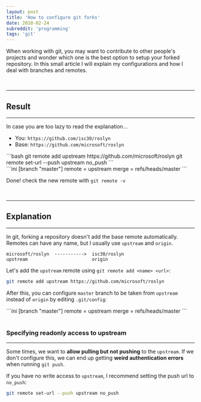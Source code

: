 ```yaml
---
layout: post
title: 'How to configure git forks'
date: 2018-02-24
subreddit: 'programming'
tags: 'git'
---
```


When working with git, you may want to contribute to other people's projects and wonder which one is the best option to setup your forked repository. In this small article I will explain my configurations and how I deal with branches and remotes.

<!-- more -->
<br/>

------
## Result
------

In case you are too lazy to read the explanation...

* You: `https://github.com/isc30/roslyn`
* Base: `https://github.com/microsoft/roslyn`

<div class="filename" data-file="Terminal" markdown="1">
```bash
git remote add upstream https://github.com/microsoft/roslyn
git remote set-url --push upstream no_push
```
</div>

<div class="filename" data-file=".git/config" markdown="1">
```ini
[branch "master"]
    remote = upstream
    merge = refs/heads/master
```
</div>

Done! check the new remote with `git remote -v`

<br/>

------
## Explanation
------

In git, forking a repository doesn't add the base remote automatically.
Remotes can have any name, but I usually use `upstream` and `origin`.

```
microsoft/roslyn  ----------->  isc30/roslyn
upstream                        origin
```

Let's add the `upstream` remote using `git remote add <name> <url>`:

```bash
git remote add upstream https://github.com/microsoft/roslyn
```

After this, you can configure `master` branch to be taken from `upstream` instead of `origin` by editing `.git/config`:


<div class="filename" data-file=".git/config" markdown="1">
```ini
[branch "master"]
    remote = upstream
    merge = refs/heads/master
```
</div>

<br/>

### Specifying readonly access to upstream
------

Some times, we want to **allow pulling but not pushing** to the `upstream`. If we don't configure this, we can end up getting **weird authentication errors** when running `git push`.

If you have no write access to `upstream`, I recommend setting the push url to `no_push`:

```bash
git remote set-url --push upstream no_push
```